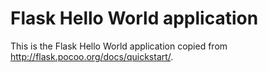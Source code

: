 Flask Hello World application
=============================

This is the Flask Hello World application copied from
http://flask.pocoo.org/docs/quickstart/.
